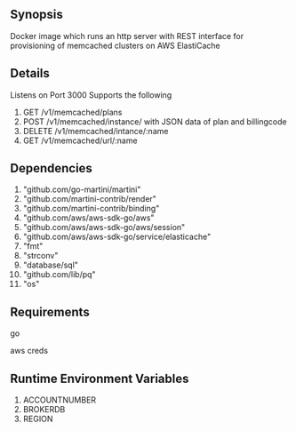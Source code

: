 ## Synopsis

Docker image which runs an http server with REST interface for provisioning of memcached clusters on AWS ElastiCache

## Details

Listens on Port 3000
Supports the following

1. GET /v1/memcached/plans
2. POST /v1/memcached/instance/ with JSON data of plan and billingcode
3. DELETE /v1/memcached/intance/:name
4. GET /v1/memcached/url/:name


## Dependencies

1. "github.com/go-martini/martini"
2. "github.com/martini-contrib/render"
3. "github.com/martini-contrib/binding"
4. "github.com/aws/aws-sdk-go/aws"
5. "github.com/aws/aws-sdk-go/aws/session"
6. "github.com/aws/aws-sdk-go/service/elasticache"
7. "fmt"
8. "strconv"
9. "database/sql"
10. "github.com/lib/pq"
11. "os"



## Requirements
go

aws creds

## Runtime Environment Variables
1. ACCOUNTNUMBER
2. BROKERDB
3. REGION

